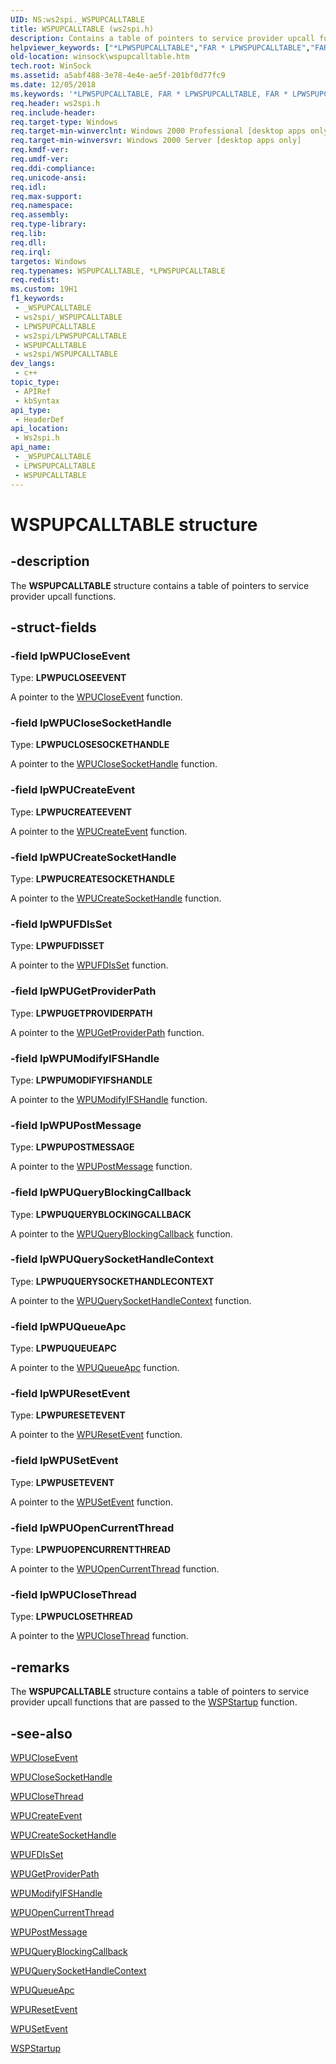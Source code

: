 ```yaml
---
UID: NS:ws2spi._WSPUPCALLTABLE
title: WSPUPCALLTABLE (ws2spi.h)
description: Contains a table of pointers to service provider upcall functions.
helpviewer_keywords: ["*LPWSPUPCALLTABLE","FAR * LPWSPUPCALLTABLE","FAR * LPWSPUPCALLTABLE structure [Winsock]","WSPUPCALLTABLE","WSPUPCALLTABLE structure [Winsock]","winsock.wspupcalltable","ws2spi/FAR * LPWSPUPCALLTABLE","ws2spi/WSPUPCALLTABLE"]
old-location: winsock\wspupcalltable.htm
tech.root: WinSock
ms.assetid: a5abf488-3e78-4e4e-ae5f-201bf0d77fc9
ms.date: 12/05/2018
ms.keywords: '*LPWSPUPCALLTABLE, FAR * LPWSPUPCALLTABLE, FAR * LPWSPUPCALLTABLE structure [Winsock], WSPUPCALLTABLE, WSPUPCALLTABLE structure [Winsock], winsock.wspupcalltable, ws2spi/FAR * LPWSPUPCALLTABLE, ws2spi/WSPUPCALLTABLE'
req.header: ws2spi.h
req.include-header: 
req.target-type: Windows
req.target-min-winverclnt: Windows 2000 Professional [desktop apps only]
req.target-min-winversvr: Windows 2000 Server [desktop apps only]
req.kmdf-ver: 
req.umdf-ver: 
req.ddi-compliance: 
req.unicode-ansi: 
req.idl: 
req.max-support: 
req.namespace: 
req.assembly: 
req.type-library: 
req.lib: 
req.dll: 
req.irql: 
targetos: Windows
req.typenames: WSPUPCALLTABLE, *LPWSPUPCALLTABLE
req.redist: 
ms.custom: 19H1
f1_keywords:
 - _WSPUPCALLTABLE
 - ws2spi/_WSPUPCALLTABLE
 - LPWSPUPCALLTABLE
 - ws2spi/LPWSPUPCALLTABLE
 - WSPUPCALLTABLE
 - ws2spi/WSPUPCALLTABLE
dev_langs:
 - c++
topic_type:
 - APIRef
 - kbSyntax
api_type:
 - HeaderDef
api_location:
 - Ws2spi.h
api_name:
 - _WSPUPCALLTABLE
 - LPWSPUPCALLTABLE
 - WSPUPCALLTABLE
---
```


# WSPUPCALLTABLE structure


## -description

The 
**WSPUPCALLTABLE** structure contains a table of pointers to service provider upcall functions.

## -struct-fields

### -field lpWPUCloseEvent

Type: **LPWPUCLOSEEVENT**

A pointer to the <a href="/windows/desktop/api/ws2spi/nf-ws2spi-wpucloseevent">WPUCloseEvent</a> function.

### -field lpWPUCloseSocketHandle

Type: **LPWPUCLOSESOCKETHANDLE**

A pointer to the <a href="/windows/desktop/api/ws2spi/nf-ws2spi-wpuclosesockethandle">WPUCloseSocketHandle</a> function.

### -field lpWPUCreateEvent

Type: **LPWPUCREATEEVENT**

A pointer to the <a href="/windows/desktop/api/ws2spi/nf-ws2spi-wpucreateevent">WPUCreateEvent</a> function.

### -field lpWPUCreateSocketHandle

Type: **LPWPUCREATESOCKETHANDLE**

A pointer to the <a href="/windows/win32/api/ws2spi/nf-ws2spi-wpucreatesockethandle">WPUCreateSocketHandle</a> function.

### -field lpWPUFDIsSet

Type: **LPWPUFDISSET**

A pointer to the <a href="/windows/desktop/api/ws2spi/nf-ws2spi-wpufdisset">WPUFDIsSet</a> function.

### -field lpWPUGetProviderPath

Type: **LPWPUGETPROVIDERPATH**

A pointer to the <a href="/windows/desktop/api/ws2spi/nf-ws2spi-wpugetproviderpath">WPUGetProviderPath</a> function.

### -field lpWPUModifyIFSHandle

Type: **LPWPUMODIFYIFSHANDLE**

A pointer to the <a href="/windows/desktop/api/ws2spi/nf-ws2spi-wpumodifyifshandle">WPUModifyIFSHandle</a> function.

### -field lpWPUPostMessage

Type: **LPWPUPOSTMESSAGE**

A pointer to the <a href="/windows/desktop/api/ws2spi/nf-ws2spi-wpupostmessage">WPUPostMessage</a> function.

### -field lpWPUQueryBlockingCallback

Type: **LPWPUQUERYBLOCKINGCALLBACK**

A pointer to the <a href="/windows/desktop/api/ws2spi/nf-ws2spi-wpuqueryblockingcallback">WPUQueryBlockingCallback</a> function.

### -field lpWPUQuerySocketHandleContext

Type: **LPWPUQUERYSOCKETHANDLECONTEXT**

A pointer to the <a href="/windows/desktop/api/ws2spi/nf-ws2spi-wpuquerysockethandlecontext">WPUQuerySocketHandleContext</a> function.

### -field lpWPUQueueApc

Type: **LPWPUQUEUEAPC**

A pointer to the <a href="/windows/desktop/api/ws2spi/nf-ws2spi-wpuqueueapc">WPUQueueApc</a> function.

### -field lpWPUResetEvent

Type: **LPWPURESETEVENT**

A pointer to the <a href="/windows/desktop/api/ws2spi/nf-ws2spi-wpuresetevent">WPUResetEvent</a> function.

### -field lpWPUSetEvent

Type: **LPWPUSETEVENT**

A pointer to the <a href="/windows/desktop/api/ws2spi/nf-ws2spi-wpusetevent">WPUSetEvent</a> function.

### -field lpWPUOpenCurrentThread

Type: **LPWPUOPENCURRENTTHREAD**

A pointer to the <a href="/windows/desktop/api/ws2spi/nf-ws2spi-wpuopencurrentthread">WPUOpenCurrentThread</a> function.

### -field lpWPUCloseThread

Type: **LPWPUCLOSETHREAD**

A pointer to the <a href="/windows/desktop/api/ws2spi/nf-ws2spi-wpuclosethread">WPUCloseThread</a> function.

## -remarks

The **WSPUPCALLTABLE** structure contains a table of pointers to service provider upcall functions that are passed to the <a href="/windows/win32/api/ws2spi/nf-ws2spi-wspstartup">WSPStartup</a> function.

## -see-also

<a href="/windows/desktop/api/ws2spi/nf-ws2spi-wpucloseevent">WPUCloseEvent</a>



<a href="/windows/desktop/api/ws2spi/nf-ws2spi-wpuclosesockethandle">WPUCloseSocketHandle</a>



<a href="/windows/desktop/api/ws2spi/nf-ws2spi-wpuclosethread">WPUCloseThread</a>



<a href="/windows/desktop/api/ws2spi/nf-ws2spi-wpucreateevent">WPUCreateEvent</a>



<a href="/windows/win32/api/ws2spi/nf-ws2spi-wpucreatesockethandle">WPUCreateSocketHandle</a>



<a href="/windows/desktop/api/ws2spi/nf-ws2spi-wpufdisset">WPUFDIsSet</a>



<a href="/windows/desktop/api/ws2spi/nf-ws2spi-wpugetproviderpath">WPUGetProviderPath</a>



<a href="/windows/desktop/api/ws2spi/nf-ws2spi-wpumodifyifshandle">WPUModifyIFSHandle</a>



<a href="/windows/desktop/api/ws2spi/nf-ws2spi-wpuopencurrentthread">WPUOpenCurrentThread</a>



<a href="/windows/desktop/api/ws2spi/nf-ws2spi-wpupostmessage">WPUPostMessage</a>



<a href="/windows/desktop/api/ws2spi/nf-ws2spi-wpuqueryblockingcallback">WPUQueryBlockingCallback</a>



<a href="/windows/desktop/api/ws2spi/nf-ws2spi-wpuquerysockethandlecontext">WPUQuerySocketHandleContext</a>



<a href="/windows/desktop/api/ws2spi/nf-ws2spi-wpuqueueapc">WPUQueueApc</a>



<a href="/windows/desktop/api/ws2spi/nf-ws2spi-wpuresetevent">WPUResetEvent</a>



<a href="/windows/desktop/api/ws2spi/nf-ws2spi-wpusetevent">WPUSetEvent</a>



<a href="/windows/win32/api/ws2spi/nf-ws2spi-wspstartup">WSPStartup</a>

